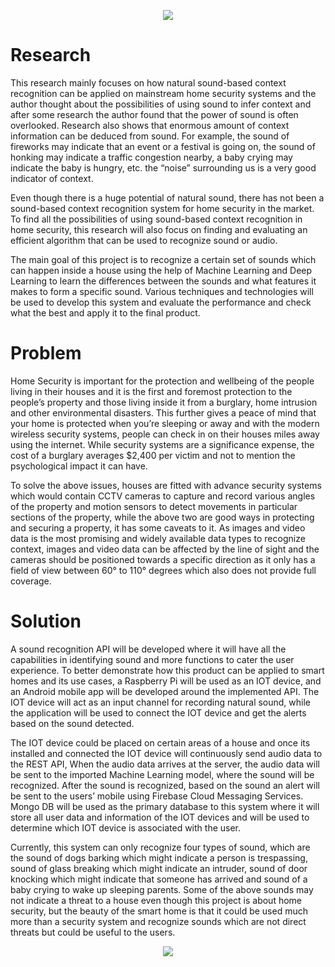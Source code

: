 <p align="center">
  <img src="https://user-images.githubusercontent.com/52739523/157240707-9f345574-b7b8-4565-a821-cf5b4dd3c1fc.png">
</p>

# Research

This research mainly focuses on how natural sound-based context recognition can be applied on mainstream home security systems and the author thought about the possibilities of using sound to infer context and after some research the author found that the power of sound is often overlooked. Research also shows that enormous amount of context information can be deduced from sound. For example, the sound of fireworks may indicate that an event or a festival is going on, the sound of honking may indicate a traffic congestion nearby, a baby crying may indicate the baby is hungry, etc. the “noise” surrounding us is a very good indicator of context.

Even though there is a huge potential of natural sound, there has not been a sound-based context recognition system for home security in the market. To find all the possibilities of using sound-based context recognition in home security, this research will also focus on finding and evaluating an efficient algorithm that can be used to recognize sound or audio.

The main goal of this project is to recognize a certain set of sounds which can happen inside a house using the help of Machine Learning and Deep Learning to learn the differences between the sounds and what features it makes to form a specific sound. Various techniques and technologies will be used to develop this system and evaluate the performance and check what the best and apply it to the final product.

# Problem

Home Security is important for the protection and wellbeing of the people living in their houses and it is the first and foremost protection to the people’s property and those living inside it from a burglary, home intrusion and other environmental disasters. This further gives a peace of mind that your home is protected when you’re sleeping or away and with the modern wireless security systems, people can check in on their houses miles away using the internet. While security systems are a significance expense, the cost of a burglary averages $2,400 per victim and not to mention the psychological impact it can have. 

To solve the above issues, houses are fitted with advance security systems which would contain CCTV cameras to capture and record various angles of the property and motion sensors to detect movements in particular sections of the property, while the above two are good ways in protecting and securing a property, it has some caveats to it.
As images and video data is the most promising and widely available data types to recognize context, images and video data can be affected by the line of sight and the cameras should be positioned towards a specific direction as it only has a field of view between 60° to 110° degrees which also does not provide full coverage.

# Solution

A sound recognition API will be developed where it will have all the capabilities in identifying sound and more functions to cater the user experience. 
To better demonstrate how this product can be applied to smart homes and its use cases, a Raspberry Pi will be used as an IOT device, and an Android mobile app will be developed around the implemented API. The IOT device will act as an input channel for recording natural sound, while the application will be used to connect the IOT device and get the alerts based on the sound detected.

The IOT device could be placed on certain areas of a house and once its installed and connected the IOT device will continuously send audio data to the REST API, When the audio data arrives at the server, the audio data will be sent to the imported Machine Learning model, where the sound will be recognized. After the sound is recognized, based on the sound an alert will be sent to the users’ mobile using Firebase Cloud Messaging Services. Mongo DB will be used as the primary database to this system where it will store all user data and information of the IOT devices and will be used to determine which IOT device is associated with the user.

Currently, this system can only recognize four types of sound, which are the sound of dogs barking which might indicate a person is trespassing, sound of glass breaking which might indicate an intruder, sound of door knocking which might indicate that someone has arrived and sound of a baby crying to wake up sleeping parents. Some of the above sounds may not indicate a threat to a house even though this project is about home security, but the beauty of the smart home is that it could be used much more than a security system and recognize sounds which are not direct threats but could be useful to the users.

<p align="center">
  <img src="https://user-images.githubusercontent.com/52739523/154854366-ba953185-7526-40b7-985d-d1866b79359c.png">
</p>
